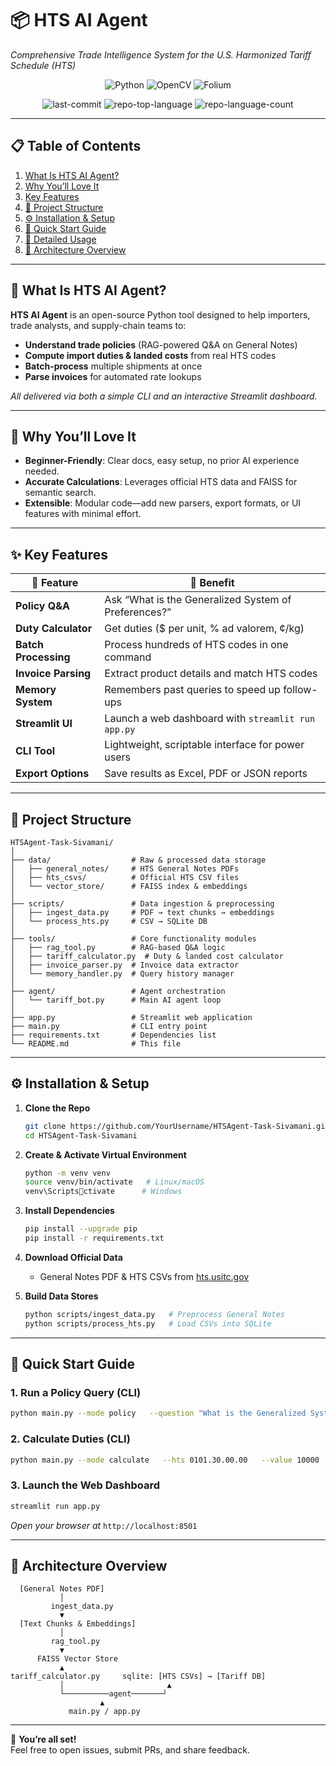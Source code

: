 # 📦 HTS AI Agent  
_Comprehensive Trade Intelligence System for the U.S. Harmonized Tariff Schedule (HTS)_

<div align="center">

![Python](https://img.shields.io/badge/Python-3776AB.svg?style=for-the-badge&logo=Python&logoColor=white)
![OpenCV](https://img.shields.io/badge/OpenCV-5C3EE8.svg?style=for-the-badge&logo=OpenCV&logoColor=white)
![Folium](https://img.shields.io/badge/Folium-77B829.svg?style=for-the-badge&logo=Folium&logoColor=white)

![last-commit](https://img.shields.io/github/last-commit/Sivamani1611/geo-drone-overlay?style=flat&logo=git&logoColor=white&color=0080ff)
![repo-top-language](https://img.shields.io/github/languages/top/Sivamani1611/geo-drone-overlay?style=flat&color=0080ff)
![repo-language-count](https://img.shields.io/github/languages/count/Sivamani1611/geo-drone-overlay?style=flat&color=0080ff)

</div>

---

## 📋 Table of Contents

1. [What Is HTS AI Agent?](#what-is-hts-ai-agent)  
2. [Why You’ll Love It](#why-youll-love-it)  
3. [Key Features](#key-features)  
4. [📂 Project Structure](#project-structure)  
5. [⚙️ Installation & Setup](#installation--setup)  
6. [🚀 Quick Start Guide](#quick-start-guide)  
7. [🔧 Detailed Usage](#detailed-usage)  
8. [🧠 Architecture Overview](#architecture-overview)  
 

---

## 📌 What Is HTS AI Agent?

**HTS AI Agent** is an open-source Python tool designed to help importers, trade analysts, and supply-chain teams to:

- **Understand trade policies** (RAG-powered Q&A on General Notes)  
- **Compute import duties & landed costs** from real HTS codes  
- **Batch-process** multiple shipments at once  
- **Parse invoices** for automated rate lookups  

_All delivered via both a simple CLI and an interactive Streamlit dashboard._

---

## 💖 Why You’ll Love It

- **Beginner-Friendly**: Clear docs, easy setup, no prior AI experience needed.  
- **Accurate Calculations**: Leverages official HTS data and FAISS for semantic search.  
- **Extensible**: Modular code—add new parsers, export formats, or UI features with minimal effort.  

---

## ✨ Key Features

| 🔧 Feature                | 🚀 Benefit                                           |
|---------------------------|------------------------------------------------------|
| **Policy Q&A**            | Ask “What is the Generalized System of Preferences?” |
| **Duty Calculator**       | Get duties ($ per unit, % ad valorem, ¢/kg)          |
| **Batch Processing**      | Process hundreds of HTS codes in one command         |
| **Invoice Parsing**       | Extract product details and match HTS codes          |
| **Memory System**         | Remembers past queries to speed up follow-ups        |
| **Streamlit UI**          | Launch a web dashboard with `streamlit run app.py`   |
| **CLI Tool**              | Lightweight, scriptable interface for power users    |
| **Export Options**        | Save results as Excel, PDF or JSON reports           |

---

## 📂 Project Structure

```
HTSAgent-Task-Sivamani/
│
├── data/                  # Raw & processed data storage
│   ├── general_notes/     # HTS General Notes PDFs
│   ├── hts_csvs/          # Official HTS CSV files
│   └── vector_store/      # FAISS index & embeddings
│
├── scripts/               # Data ingestion & preprocessing
│   ├── ingest_data.py     # PDF → text chunks → embeddings
│   └── process_hts.py     # CSV → SQLite DB
│
├── tools/                 # Core functionality modules
│   ├── rag_tool.py        # RAG-based Q&A logic
│   ├── tariff_calculator.py  # Duty & landed cost calculator
│   ├── invoice_parser.py  # Invoice data extractor
│   └── memory_handler.py  # Query history manager
│
├── agent/                 # Agent orchestration
│   └── tariff_bot.py      # Main AI agent loop
│
├── app.py                 # Streamlit web application
├── main.py                # CLI entry point
├── requirements.txt       # Dependencies list
└── README.md              # This file
```

---

## ⚙️ Installation & Setup

1. **Clone the Repo**  
   ```bash
   git clone https://github.com/YourUsername/HTSAgent-Task-Sivamani.git
   cd HTSAgent-Task-Sivamani
   ```

2. **Create & Activate Virtual Environment**  
   ```bash
   python -m venv venv
   source venv/bin/activate   # Linux/macOS
   venv\Scriptsctivate      # Windows
   ```

3. **Install Dependencies**  
   ```bash
   pip install --upgrade pip
   pip install -r requirements.txt
   ```

4. **Download Official Data**  
   - General Notes PDF & HTS CSVs from [hts.usitc.gov](https://hts.usitc.gov)

5. **Build Data Stores**  
   ```bash
   python scripts/ingest_data.py   # Preprocess General Notes
   python scripts/process_hts.py   # Load CSVs into SQLite
   ```

---

## 🚀 Quick Start Guide

### 1. Run a Policy Query (CLI)
```bash
python main.py --mode policy   --question "What is the Generalized System of Preferences?"
```

### 2. Calculate Duties (CLI)
```bash
python main.py --mode calculate   --hts 0101.30.00.00   --value 10000   --weight 500
```

### 3. Launch the Web Dashboard
```bash
streamlit run app.py
```
_Open your browser at_ `http://localhost:8501`

---

## 🧠 Architecture Overview

```
  [General Notes PDF]
           │
         ingest_data.py
           ▼
  [Text Chunks & Embeddings]
           │
         rag_tool.py
           ▼
      FAISS Vector Store
           ▲
tariff_calculator.py     sqlite: [HTS CSVs] → [Tariff DB]
           │                       ▲
           └──────────agent───────┘
                    ▲
             main.py / app.py
```

---


🎉 **You’re all set!**  
Feel free to open issues, submit PRs, and share feedback.
